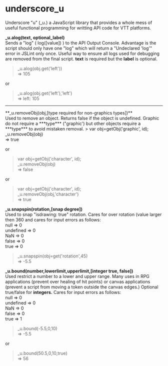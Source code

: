# underscore_u
Underscore "u" (_u.) a JavaScript library that provides a whole mess of useful functional programming for writting API code for VTT platforms.

**_u.alog(text, optional_label)**<br>
Sends a "log" ( log([value]) ) to the API Output Console. Advantage is the script should only have one "log" which will return a "Undeclared 'log'" error in JSLint only once. Useful way to ensure all logs used for debugging are removed from the final script. **text** is required but the **label** is optional.
> _u.alog(obj.get('left'))<br>=> 105

or

> _u.alog(obj.get('left'),'left')<br>=> left: 105
<hr>
**_u.removeObj(obj,[type required for non-graphics types])**<br>
Used to remove an object. Returns false if the object is undefined. Graphic do not require a ***type*** ("graphic') but other objects require a ***type*** to avoid mistaken removal. 
> var obj=getObj('graphic', id);<br>_u.removeObj(obj)<br>=> true

or

> var obj=getObj('character', id);<br>_u.removeObj(obj)<br>=> false

or

> var obj=getObj('character', id);<br>_u.removeObj(obj,'character')<br>=> true

**_u.snapspin(rotation,[snap degree])**<br>
Used to snap "isdrawing: true" rotation. Cares for over rotation (value larger then 360 and cares for input errors as follows:<br>
null => 0<br>
undefined => 0<br>
NaN => 0<br>
false => 0<br>
true => 0<br>

> _u.snapspin(obj=get('rotation',45)<br>=> -5.5

**_u.bound(number,lowerlimit,upperlimit,[integer true, false])**<br>
Used restrict a number to a lower and upper range. Many uses in RPG applications (prevent over healing of hit points) or canvas applications (prevent a script from moving a token outside the canvas edges.) Optional true/false for **integers.** Cares for input errors as follows:<br>
null => 0<br>
undefined => 0<br>
NaN => 0<br>
false => 0<br>
true => 1<br>

> _u.bound(-5.5,0,10)<br>=> -5.5

or

> _u.bound(50.5,0,10,true)<br>=> 56
